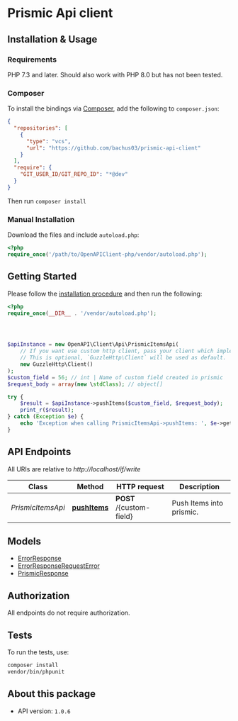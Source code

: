 # Prismic Api client




## Installation & Usage

### Requirements

PHP 7.3 and later.
Should also work with PHP 8.0 but has not been tested.

### Composer

To install the bindings via [Composer](https://getcomposer.org/), add the following to `composer.json`:

```json
{
  "repositories": [
    {
      "type": "vcs",
      "url": "https://github.com/bachus03/prismic-api-client"
    }
  ],
  "require": {
    "GIT_USER_ID/GIT_REPO_ID": "*@dev"
  }
}
```

Then run `composer install`

### Manual Installation

Download the files and include `autoload.php`:

```php
<?php
require_once('/path/to/OpenAPIClient-php/vendor/autoload.php');
```

## Getting Started

Please follow the [installation procedure](#installation--usage) and then run the following:

```php
<?php
require_once(__DIR__ . '/vendor/autoload.php');




$apiInstance = new OpenAPI\Client\Api\PrismicItemsApi(
    // If you want use custom http client, pass your client which implements `GuzzleHttp\ClientInterface`.
    // This is optional, `GuzzleHttp\Client` will be used as default.
    new GuzzleHttp\Client()
);
$custom_field = 56; // int | Name of custom field created in prismic
$request_body = array(new \stdClass); // object[]

try {
    $result = $apiInstance->pushItems($custom_field, $request_body);
    print_r($result);
} catch (Exception $e) {
    echo 'Exception when calling PrismicItemsApi->pushItems: ', $e->getMessage(), PHP_EOL;
}

```

## API Endpoints

All URIs are relative to *http://localhost/if/write*

Class | Method | HTTP request | Description
------------ | ------------- | ------------- | -------------
*PrismicItemsApi* | [**pushItems**](docs/Api/PrismicItemsApi.md#pushitems) | **POST** /{custom-field} | Push Items into prismic.

## Models

- [ErrorResponse](docs/Model/ErrorResponse.md)
- [ErrorResponseRequestError](docs/Model/ErrorResponseRequestError.md)
- [PrismicResponse](docs/Model/PrismicResponse.md)

## Authorization
All endpoints do not require authorization.
## Tests

To run the tests, use:

```bash
composer install
vendor/bin/phpunit
```

## About this package

- API version: `1.0.6`

